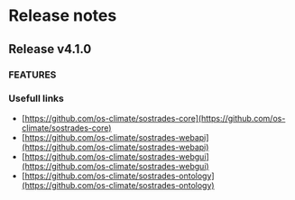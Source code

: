 # Release notes

## Release v4.1.0

### FEATURES

<text>

### Usefull links
 * [https://github.com/os-climate/sostrades-core](https://github.com/os-climate/sostrades-core)
 * [https://github.com/os-climate/sostrades-webapi](https://github.com/os-climate/sostrades-webapi)
 * [https://github.com/os-climate/sostrades-webgui](https://github.com/os-climate/sostrades-webgui)
 * [https://github.com/os-climate/sostrades-ontology](https://github.com/os-climate/sostrades-ontology)